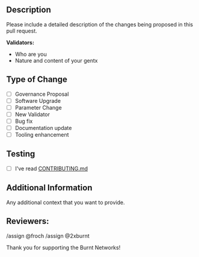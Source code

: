 ## Description

Please include a detailed description of the changes being proposed in this pull request.

**Validators:**
- Who are you
- Nature and content of your gentx

## Type of Change

- [ ] Governance Proposal
- [ ] Software Upgrade
- [ ] Parameter Change
- [ ] New Validator
- [ ] Bug fix
- [ ] Documentation update
- [ ] Tooling enhancement

## Testing

- [ ] I've read [CONTRIBUTING.md](./CONTRIBUTING.md)

## Additional Information

Any additional context that you want to provide.

## Reviewers:

/assign @froch
/assign @2xburnt

Thank you for supporting the Burnt Networks!
